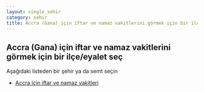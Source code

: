 ```yaml
---
layout: single_sehir
category: sehir
title: Accra (Gana) için iftar ve namaz vakitlerini görmek için bir ilçe/eyalet seç
---
```



## Accra (Gana) için iftar ve namaz vakitlerini görmek için bir ilçe/eyalet seç

Aşağıdaki listeden bir şehir ya da semt seçin


* [Accra için iftar ve namaz vakitleri](/iftar.html?sehir=Accra&ulke=Gana&state=Accra)
